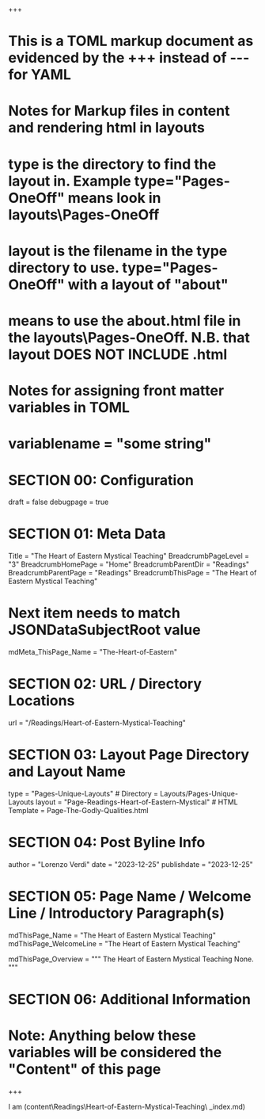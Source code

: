 +++
# This is a TOML markup document as evidenced by the +++ instead of --- for YAML
# Notes for Markup files in content and rendering html in layouts
#    type is the directory to find the layout in. Example type="Pages-OneOff" means look in layouts\Pages-OneOff
#    layout is the filename in the type directory to use. type="Pages-OneOff" with a layout of "about"
#    means to use the about.html file in the layouts\Pages-OneOff. N.B. that layout DOES NOT INCLUDE .html
#
# Notes for assigning front matter variables in TOML
#    variablename = "some string"

# SECTION 00: Configuration
draft = false
debugpage = true

# SECTION 01: Meta Data
Title = "The Heart of Eastern Mystical Teaching"
BreadcrumbPageLevel = "3"
BreadcrumbHomePage  = "Home"
BreadcrumbParentDir = "Readings"
BreadcrumbParentPage = "Readings"
BreadcrumbThisPage = "The Heart of Eastern Mystical Teaching"

# Next item needs to match JSONDataSubjectRoot value
mdMeta_ThisPage_Name = "The-Heart-of-Eastern"

# SECTION 02: URL / Directory Locations
url = "/Readings/Heart-of-Eastern-Mystical-Teaching"

# SECTION 03: Layout Page Directory and Layout Name
type = "Pages-Unique-Layouts"                       # Directory = Layouts/Pages-Unique-Layouts
layout = "Page-Readings-Heart-of-Eastern-Mystical"  # HTML Template = Page-The-Godly-Qualities.html

# SECTION 04: Post Byline Info
author = "Lorenzo Verdi"
date = "2023-12-25"
publishdate = "2023-12-25"

# SECTION 05: Page Name / Welcome Line / Introductory Paragraph(s)
mdThisPage_Name = "The Heart of Eastern Mystical Teaching"
mdThisPage_WelcomeLine = "The Heart of Eastern Mystical Teaching"

mdThisPage_Overview = """
   The Heart of Eastern Mystical Teaching None.
"""

# SECTION 06: Additional Information


# Note: Anything below these variables will be considered the "Content" of this page

+++

I am (content\Readings\Heart-of-Eastern-Mystical-Teaching\ _index.md)

